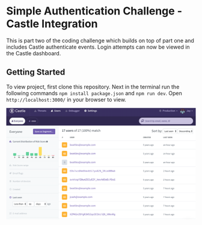 # Simple Authentication Challenge - Castle Integration
 This is part two of the coding challenge which builds on top of part one and includes Castle authenticate events. Login attempts can now be viewed in the Castle dashboard.

## Getting Started
To view project, first clone this repository. Next in the terminal run the following commands `npm install package.json` and  `npm run dev`. Open `http://localhost:3000/` in your browser to view.

![Screenshot of Castle dashboard](public/images/castle_dashboard.png)
